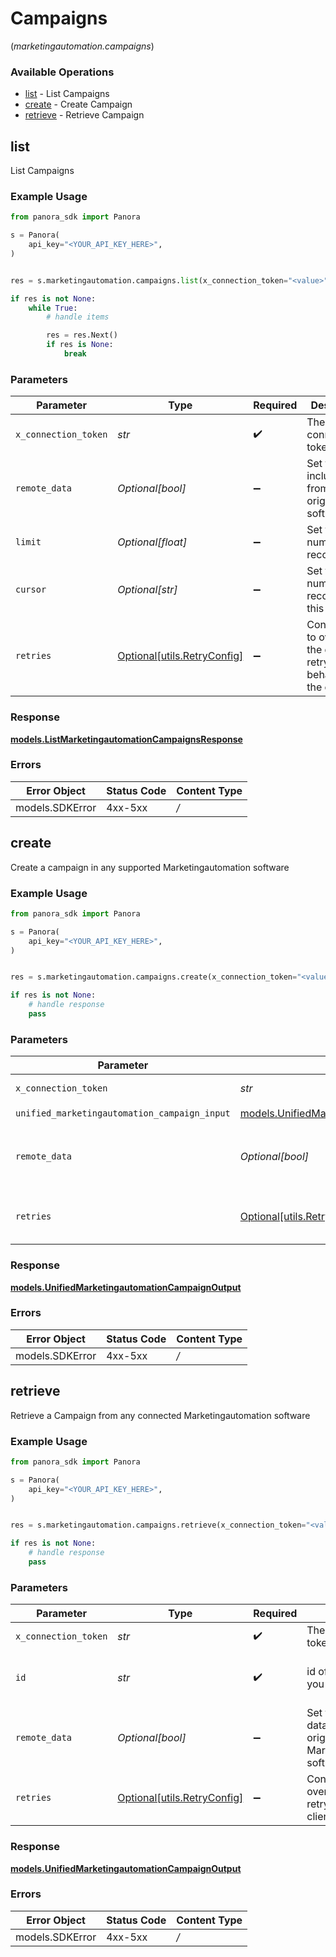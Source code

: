 # Campaigns
(*marketingautomation.campaigns*)

### Available Operations

* [list](#list) - List Campaigns
* [create](#create) - Create Campaign
* [retrieve](#retrieve) - Retrieve Campaign

## list

List Campaigns

### Example Usage

```python
from panora_sdk import Panora

s = Panora(
    api_key="<YOUR_API_KEY_HERE>",
)


res = s.marketingautomation.campaigns.list(x_connection_token="<value>", remote_data=True, limit=10, cursor="1b8b05bb-5273-4012-b520-8657b0b90874")

if res is not None:
    while True:
        # handle items

        res = res.Next()
        if res is None:
            break


```

### Parameters

| Parameter                                                           | Type                                                                | Required                                                            | Description                                                         | Example                                                             |
| ------------------------------------------------------------------- | ------------------------------------------------------------------- | ------------------------------------------------------------------- | ------------------------------------------------------------------- | ------------------------------------------------------------------- |
| `x_connection_token`                                                | *str*                                                               | :heavy_check_mark:                                                  | The connection token                                                |                                                                     |
| `remote_data`                                                       | *Optional[bool]*                                                    | :heavy_minus_sign:                                                  | Set to true to include data from the original software.             | true                                                                |
| `limit`                                                             | *Optional[float]*                                                   | :heavy_minus_sign:                                                  | Set to get the number of records.                                   | 10                                                                  |
| `cursor`                                                            | *Optional[str]*                                                     | :heavy_minus_sign:                                                  | Set to get the number of records after this cursor.                 | 1b8b05bb-5273-4012-b520-8657b0b90874                                |
| `retries`                                                           | [Optional[utils.RetryConfig]](../../models/utils/retryconfig.md)    | :heavy_minus_sign:                                                  | Configuration to override the default retry behavior of the client. |                                                                     |


### Response

**[models.ListMarketingautomationCampaignsResponse](../../models/listmarketingautomationcampaignsresponse.md)**
### Errors

| Error Object    | Status Code     | Content Type    |
| --------------- | --------------- | --------------- |
| models.SDKError | 4xx-5xx         | */*             |

## create

Create a campaign in any supported Marketingautomation software

### Example Usage

```python
from panora_sdk import Panora

s = Panora(
    api_key="<YOUR_API_KEY_HERE>",
)


res = s.marketingautomation.campaigns.create(x_connection_token="<value>", unified_marketingautomation_campaign_input={}, remote_data=False)

if res is not None:
    # handle response
    pass

```

### Parameters

| Parameter                                                                                                 | Type                                                                                                      | Required                                                                                                  | Description                                                                                               | Example                                                                                                   |
| --------------------------------------------------------------------------------------------------------- | --------------------------------------------------------------------------------------------------------- | --------------------------------------------------------------------------------------------------------- | --------------------------------------------------------------------------------------------------------- | --------------------------------------------------------------------------------------------------------- |
| `x_connection_token`                                                                                      | *str*                                                                                                     | :heavy_check_mark:                                                                                        | The connection token                                                                                      |                                                                                                           |
| `unified_marketingautomation_campaign_input`                                                              | [models.UnifiedMarketingautomationCampaignInput](../../models/unifiedmarketingautomationcampaigninput.md) | :heavy_check_mark:                                                                                        | N/A                                                                                                       |                                                                                                           |
| `remote_data`                                                                                             | *Optional[bool]*                                                                                          | :heavy_minus_sign:                                                                                        | Set to true to include data from the original Marketingautomation software.                               | false                                                                                                     |
| `retries`                                                                                                 | [Optional[utils.RetryConfig]](../../models/utils/retryconfig.md)                                          | :heavy_minus_sign:                                                                                        | Configuration to override the default retry behavior of the client.                                       |                                                                                                           |


### Response

**[models.UnifiedMarketingautomationCampaignOutput](../../models/unifiedmarketingautomationcampaignoutput.md)**
### Errors

| Error Object    | Status Code     | Content Type    |
| --------------- | --------------- | --------------- |
| models.SDKError | 4xx-5xx         | */*             |

## retrieve

Retrieve a Campaign from any connected Marketingautomation software

### Example Usage

```python
from panora_sdk import Panora

s = Panora(
    api_key="<YOUR_API_KEY_HERE>",
)


res = s.marketingautomation.campaigns.retrieve(x_connection_token="<value>", id="801f9ede-c698-4e66-a7fc-48d19eebaa4f", remote_data=False)

if res is not None:
    # handle response
    pass

```

### Parameters

| Parameter                                                                   | Type                                                                        | Required                                                                    | Description                                                                 | Example                                                                     |
| --------------------------------------------------------------------------- | --------------------------------------------------------------------------- | --------------------------------------------------------------------------- | --------------------------------------------------------------------------- | --------------------------------------------------------------------------- |
| `x_connection_token`                                                        | *str*                                                                       | :heavy_check_mark:                                                          | The connection token                                                        |                                                                             |
| `id`                                                                        | *str*                                                                       | :heavy_check_mark:                                                          | id of the campaign you want to retrieve.                                    | 801f9ede-c698-4e66-a7fc-48d19eebaa4f                                        |
| `remote_data`                                                               | *Optional[bool]*                                                            | :heavy_minus_sign:                                                          | Set to true to include data from the original Marketingautomation software. | false                                                                       |
| `retries`                                                                   | [Optional[utils.RetryConfig]](../../models/utils/retryconfig.md)            | :heavy_minus_sign:                                                          | Configuration to override the default retry behavior of the client.         |                                                                             |


### Response

**[models.UnifiedMarketingautomationCampaignOutput](../../models/unifiedmarketingautomationcampaignoutput.md)**
### Errors

| Error Object    | Status Code     | Content Type    |
| --------------- | --------------- | --------------- |
| models.SDKError | 4xx-5xx         | */*             |
